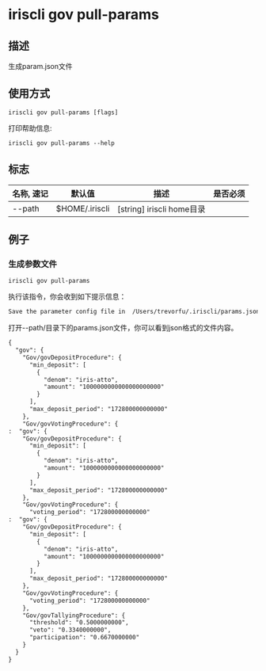 # iriscli gov pull-params

## 描述

生成param.json文件

## 使用方式

```
iriscli gov pull-params [flags]
```
打印帮助信息:

```
iriscli gov pull-params --help
```
## 标志

| 名称, 速记       | 默认值                      | 描述                                                                                                                                                 | 是否必须  |
| --------------- | -------------------------- | ---------------------------------------------------------------------------------------------------------------------------------------------------- | -------- |
| --path          | $HOME/.iriscli                | [string] iriscli home目录                                                                                                                      

## 例子

### 生成参数文件

```shell
iriscli gov pull-params
```

执行该指令，你会收到如下提示信息：

```txt
Save the parameter config file in  /Users/trevorfu/.iriscli/params.json
```

打开--path/目录下的params.json文件，你可以看到json格式的文件内容。

```txt
{
  "gov": {
    "Gov/govDepositProcedure": {
      "min_deposit": [
        {
          "denom": "iris-atto",
          "amount": "1000000000000000000000"
        }
      ],
      "max_deposit_period": "172800000000000"
    },
    "Gov/govVotingProcedure": {
:  "gov": {
    "Gov/govDepositProcedure": {
      "min_deposit": [
        {
          "denom": "iris-atto",
          "amount": "1000000000000000000000"
        }
      ],
      "max_deposit_period": "172800000000000"
    },
    "Gov/govVotingProcedure": {
      "voting_period": "172800000000000"
:  "gov": {
    "Gov/govDepositProcedure": {
      "min_deposit": [
        {
          "denom": "iris-atto",
          "amount": "1000000000000000000000"
        }
      ],
      "max_deposit_period": "172800000000000"
    },
    "Gov/govVotingProcedure": {
      "voting_period": "172800000000000"
    },
    "Gov/govTallyingProcedure": {
      "threshold": "0.5000000000",
      "veto": "0.3340000000",
      "participation": "0.6670000000"
    }
  }
}
```

